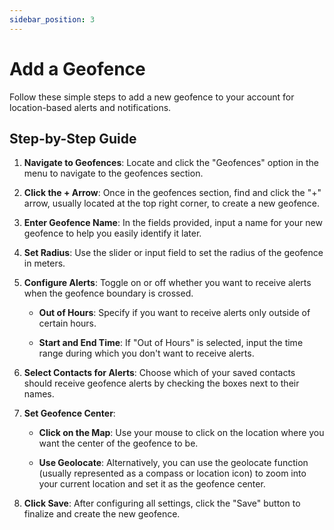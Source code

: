 ```yaml
---
sidebar_position: 3
---
```


# Add a Geofence

Follow these simple steps to add a new geofence to your account for location-based alerts and notifications.

## Step-by-Step Guide

1. **Navigate to Geofences**: Locate and click the "Geofences" option in the menu to navigate to the geofences section.

2. **Click the + Arrow**: Once in the geofences section, find and click the "+" arrow, usually located at the top right corner, to create a new geofence.

3. **Enter Geofence Name**: In the fields provided, input a name for your new geofence to help you easily identify it later.

4. **Set Radius**: Use the slider or input field to set the radius of the geofence in meters.

5. **Configure Alerts**: Toggle on or off whether you want to receive alerts when the geofence boundary is crossed.

   - **Out of Hours**: Specify if you want to receive alerts only outside of certain hours.

   - **Start and End Time**: If "Out of Hours" is selected, input the time range during which you don't want to receive alerts.

6. **Select Contacts for Alerts**: Choose which of your saved contacts should receive geofence alerts by checking the boxes next to their names.

7. **Set Geofence Center**:

   - **Click on the Map**: Use your mouse to click on the location where you want the center of the geofence to be.

   - **Use Geolocate**: Alternatively, you can use the geolocate function (usually represented as a compass or location icon) to zoom into your current location and set it as the geofence center.

8. **Click Save**: After configuring all settings, click the "Save" button to finalize and create the new geofence.
